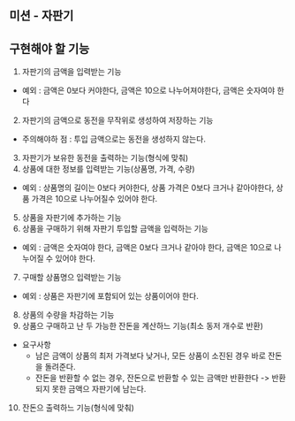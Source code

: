 ## 미션 - 자판기

## 구현해야 할 기능
1. 자판기의 금액을 입력받는 기능
- 예외 : 금액은 0보다 커야한다, 금액은 10으로 나누어져야한다, 금액은 숫자여야 한다
2. 자판기의 금액으로 동전을 무작위로 생성하여 저장하는 기능
- 주의해야하 점 : 투입 금액으로는 동전을 생성하지 않는다.
3. 자판기가 보유한 동전을 출력하는 기능(형식에 맞춰)
4. 상품에 대한 정보를 입력받는 기능(상품명, 가격, 수량)
- 예외 : 상품명의 길이는 0보다 커야한다, 상품 가격은 0보다 크거나 같아야한다, 상품 가격은 10으로 나누어질수 있어야 한다.
5. 상품을 자판기에 추가하는 기능
6. 상품을 구매하기 위해 자판기 투입할 금액을 입력하는 기능
- 예외 : 금액은 숫자여야 한다, 금액은 0보다 크거나 같아야 한다, 금액은 10으로 나누어질 수 있어야 한다.
7. 구매할 상품명으 입력받는 기능
- 예외 : 상품은 자판기에 포함되어 있는 상품이어야 한다.
8. 상품의 수량을 차감하는 기능
9. 상품으 구매하고 난 두 가능한 잔돈을 계산하느 기능(최소 동저 개수로 반환)
- 요구사항 
  - 남은 금액이 상품의 최저 가격보다 낮거나, 모든 상품이 소진된 경우 바로 잔돈을 돌려준다.
  - 잔돈을 반환할 수 없는 경우, 잔돈으로 반환할 수 있는 금액만 반환한다 -> 반환되지 못한 금액으 자판기에 남는다. 
10. 잔돈으 출력하느 기능(형식에 맞춰)

